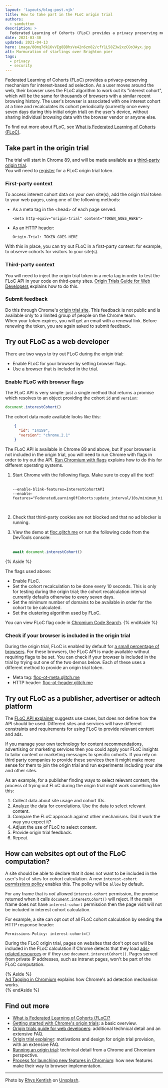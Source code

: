```yaml
---
layout: 'layouts/blog-post.njk'
title: How to take part in the FLoC origin trial
authors:
  - samdutton
description: >
  Federated Learning of Cohorts (FLoC) provides a privacy preserving mechanism for interest-based ad selection. This article explains how to take part in the FLoC origin trial.
date: 2021-03-30
updated: 2021-04-13
hero: image/80mq7dk16vVEg8BBhsVe42n6zn82/cfY1L58Z3w2xzCOo3Ayx.jpg
alt: Murmuration of starlings over Brighton pier
tags:
  - privacy
  - security
---
```



Federated Learning of Cohorts (FLoC) provides a privacy-preserving mechanism for interest-based ad 
selection. As a user moves around the web, their browser uses the FLoC algorithm to work out its 
"interest cohort", which will be the same for thousands of browsers with a similar recent browsing 
history. The user's browser is associated with one interest cohort at a time and recalculates its 
cohort periodically (currently once every seven days during this initial origin trial) on 
the user's device, without sharing individual browsing data with the browser vendor or anyone else. 


To find out more about FLoC, see [What is Federated Learning of Cohorts (FLoC)](https://web.dev/floc).

## Take part in the origin trial

The trial will start in Chrome 89, and will be made available as a [third-party origin trial](https://web.dev/third-party-origin-trials/).  
You will need to [register](https://developer.chrome.com/origintrials/#/view_trial/213920982300098561) for a FLoC origin trial token.

### First-party context

To access interest cohort data on your own site(s), add the origin trial token to your web pages, using one of the following methods:

+   As a meta tag in the &lt;head&gt; of each page served:  
  
    `<meta http-equiv="origin-trial" content="TOKEN_GOES_HERE">`

+   As an HTTP header:  
  
    `Origin-Trial: TOKEN_GOES_HERE`

With this in place, you can try out FLoC in a first-party context: for example, to observe cohorts for visitors to your site(s).

### Third-party context

You will need to inject the origin trial token in a meta tag in order to test the FLoC API in your code on third-party sites. [Origin Trials Guide for Web Developers](https://github.com/GoogleChrome/OriginTrials/blob/gh-pages/developer-guide.md#16-can-i-provide-tokens-by-running-script) explains how to do this. 

### Submit feedback

Do this through Chrome's [origin trial site](https://developer.chrome.com/origintrials/#/trials/active). This feedback is not public and is available only to a limited group of people on the Chrome team.   
When your token expires, you will get an email with a renewal link. Before renewing the token, you are again asked to submit feedback.

## Try out FLoC as a web developer

There are two ways to try out FLoC during the origin trial: 
* Enable FLoC for your browser by setting browser flags.
* Use a browser that is included in the trial.

### Enable FLoC with browser flags

The FLoC API is very simple: just a single method that returns a promise which resolves to an object providing the cohort `id` and `version`:  

``` js
document.interestCohort()
```

The cohort data made available looks like this:

``` json
    {
      "id": "14159",
      "version": "chrome.2.1"
    }
```

The FLoC API is available in Chrome 89 and above, but if your browser is not included in the origin 
trial, you will need to run Chrome with flags in order to try out the API. [Run Chromium with flags](http://www.chromium.org/developers/how-tos/run-chromium-with-flags) explains how to do this for different operating systems.  

1.  Start Chrome with the following flags. Make sure to copy all the text!<br> <br>  

    ``` text
    --enable-blink-features=InterestCohortAPI 
    --enable-features="FederatedLearningOfCohorts:update_interval/10s/minimum_history_domain_size_required/1,FlocIdSortingLshBasedComputation,InterestCohortFeaturePolicy"
    ```
    <br>

1.  Check that third-party cookies are not blocked and that no ad blocker is running.
1.  View the demo at [floc.glitch.me](https://floc.glitch.me/) or run the following code from the 
DevTools console:<br><br>

    ``` js
    await document.interestCohort()
    ```

{% Aside %}

The flags used above: 
* Enable FLoC.
* Set the cohort recalculation to be done every 10 seconds. This is only for testing during the 
origin trial; the cohort recalculation interval currently defaults otherwise to every seven days.
* Set the minimum number of domains to be available in order for the cohort to be calculated.
* Set the clustering algorithm used by FLoC.

You can view FLoC flag code in [Chromium Code Search](https://source.chromium.org/chromium/chromium/src/+/master:components/federated_learning/features/features.cc?q=minimum_history_domain_size_required&ss=chromium).
{% endAside %}

### Check if your browser is included in the origin trial

During the origin trial, FLoC is enabled by default for [a small percentage of browsers](https://blog.google/products/chrome/privacy-sustainability-and-the-importance-of-and/#jump-content:~:text=The%20initial%20testing%20of%20FLoC). 
For these browsers, the FLoC API is made available without requiring flags to be set. You can check 
if your browser is included in the trial by trying out one of the two demos below. Each of these 
uses a different method to provide an origin trial token.

* Meta tag: [floc-ot-meta.glitch.me](https://floc-ot-meta.glitch.me)
* HTTP header: [floc-ot-header.glitch.me](https://floc-ot-header.glitch.me)


## Try out FLoC as a publisher, advertiser or adtech platform

The [FLoC API explainer](https://github.com/WICG/floc) suggests use cases, but does not define how the API should be used. Different sites and services will have different constraints and requirements for using FLoC to provide relevant content and ads.   
  
If you manage your own technology for content recommendations, advertising or marketing services then you could apply your FLoC insights to tailor content or marketing messages to specific cohorts.  If you rely on third party companies to provide these services then it might make more sense for them to join the origin trial and run experiments including your site and other sites.  
  
As an example, for a publisher finding ways to select relevant content, the process of trying out FLoC during the origin trial might work something like this:

1.  Collect data about site usage and cohort IDs.
1.  Analyze the data for correlations. Use the data to select relevant content. 
1.  Compare the FLoC approach against other mechanisms. Did it work the way you expect it?
1.  Adjust the use of FLoC to select content.
1.  Provide origin trial feedback.
1.  Repeat.


## How can websites opt out of the FLoC computation?

A site should be able to declare that it does not want to be included in the user's list of sites for cohort calculation. A new `interest-cohort` [permissions policy](https://www.w3.org/TR/permissions-policy-1/) enables this. The policy will be `allow` by default.  

For any frame that is _not_ allowed `interest-cohort` permission, the promise returned when it calls `document.interestCohort()` will reject. If the main frame does not have `interest-cohort` permission then the page visit will not be included in interest cohort calculation.  

For example, a site can opt out of all FLoC cohort calculation by sending the HTTP response header:  

``` text
Permissions-Policy: interest-cohort=()
```  

During the FLoC origin trial, pages on websites that don't opt out will be included in the FLoC 
calculation if Chrome detects that they load [ads-related resources](https://chromium.googlesource.com/chromium/src/+/master/docs/ad_tagging.md) or if they use `document.interestCohort()`. Pages served from private IP addresses, 
such as intranet pages, won't be part of the FLoC computation.


{% Aside %}  
[Ad Tagging in Chromium](https://chromium.googlesource.com/chromium/src/+/master/docs/ad_tagging.md) explains how Chrome's ad detection mechanism works.  
{% endAside %}


## Find out more

+   [What is Federated Learning of Cohorts (FLoC)?](web.dev/floc)
+   [Getting started with Chrome's origin trials](https://web.dev/origin-trials/): a basic overview.
+   [Origin trials guide for web developers](https://github.com/GoogleChrome/OriginTrials/blob/gh-pages/developer-guide.md): additional technical detail and an extensive FAQ.
+   [Origin trial explainer](https://github.com/GoogleChrome/OriginTrials/blob/gh-pages/explainer.md): motivations and design for origin trial provision, with an extensive FAQ.
+   [Running an origin trial](https://www.chromium.org/blink/origin-trials/running-an-origin-trial): technical detail from a Chrome and Chromium perspective.
+   [Process for launching new features in Chromium](https://www.chromium.org/blink/launching-features): how new features make their way to browser implementation.

---

Photo by [Rhys Kentish](https://unsplash.com/@rhyskentish) on [Unsplash](https://unsplash.com/photos/I5AYxsxSuVA).
